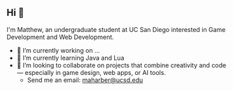 ## Hi 👋

I'm Matthew, an undergraduate student at UC San Diego interested in Game Development and Web Development.

- 📄 I’m currently working on ...
- 🧠 I’m currently learning Java and Lua
- 🤝 I’m looking to collaborate on projects that combine creativity and code — especially in game design, web apps, or AI tools.
  - Send me an email: maharber@ucsd.edu

<!--
**Craz33matt/Craz33matt** is a ✨ _special_ ✨ repository because its `README.md` (this file) appears on your GitHub profile.

Here are some ideas to get you started:

- 🔭 I’m currently working on ...
- 🌱 I’m currently learning ...
- 👯 I’m looking to collaborate on ...
- 🤔 I’m looking for help with ...
- 💬 Ask me about ...
- 📫 How to reach me: ...
- 😄 Pronouns: ...
- ⚡ Fun fact: ...
-->
